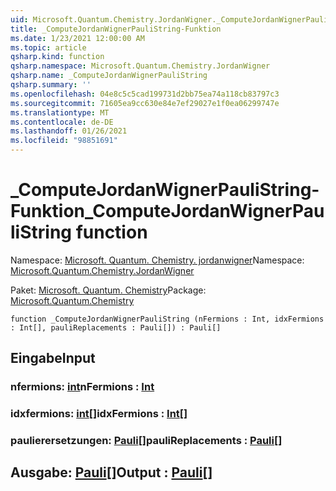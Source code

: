 ```yaml
---
uid: Microsoft.Quantum.Chemistry.JordanWigner._ComputeJordanWignerPauliString
title: _ComputeJordanWignerPauliString-Funktion
ms.date: 1/23/2021 12:00:00 AM
ms.topic: article
qsharp.kind: function
qsharp.namespace: Microsoft.Quantum.Chemistry.JordanWigner
qsharp.name: _ComputeJordanWignerPauliString
qsharp.summary: ''
ms.openlocfilehash: 04e8c5c5cad199731d2bb75ea74a118cb83797c3
ms.sourcegitcommit: 71605ea9cc630e84e7ef29027e1f0ea06299747e
ms.translationtype: MT
ms.contentlocale: de-DE
ms.lasthandoff: 01/26/2021
ms.locfileid: "98851691"
---
```

# <a name="_computejordanwignerpaulistring-function"></a><span data-ttu-id="76f69-102">_ComputeJordanWignerPauliString-Funktion</span><span class="sxs-lookup"><span data-stu-id="76f69-102">_ComputeJordanWignerPauliString function</span></span>

<span data-ttu-id="76f69-103">Namespace: [Microsoft. Quantum. Chemistry. jordanwigner](xref:Microsoft.Quantum.Chemistry.JordanWigner)</span><span class="sxs-lookup"><span data-stu-id="76f69-103">Namespace: [Microsoft.Quantum.Chemistry.JordanWigner](xref:Microsoft.Quantum.Chemistry.JordanWigner)</span></span>

<span data-ttu-id="76f69-104">Paket: [Microsoft. Quantum. Chemistry](https://nuget.org/packages/Microsoft.Quantum.Chemistry)</span><span class="sxs-lookup"><span data-stu-id="76f69-104">Package: [Microsoft.Quantum.Chemistry](https://nuget.org/packages/Microsoft.Quantum.Chemistry)</span></span>




```qsharp
function _ComputeJordanWignerPauliString (nFermions : Int, idxFermions : Int[], pauliReplacements : Pauli[]) : Pauli[]
```


## <a name="input"></a><span data-ttu-id="76f69-105">Eingabe</span><span class="sxs-lookup"><span data-stu-id="76f69-105">Input</span></span>

### <a name="nfermions--int"></a><span data-ttu-id="76f69-106">nfermions: [int](xref:microsoft.quantum.lang-ref.int)</span><span class="sxs-lookup"><span data-stu-id="76f69-106">nFermions : [Int](xref:microsoft.quantum.lang-ref.int)</span></span>




### <a name="idxfermions--int"></a><span data-ttu-id="76f69-107">idxfermions: [int](xref:microsoft.quantum.lang-ref.int)[]</span><span class="sxs-lookup"><span data-stu-id="76f69-107">idxFermions : [Int](xref:microsoft.quantum.lang-ref.int)[]</span></span>




### <a name="paulireplacements--pauli"></a><span data-ttu-id="76f69-108">paulierersetzungen: [Pauli](xref:microsoft.quantum.lang-ref.pauli)[]</span><span class="sxs-lookup"><span data-stu-id="76f69-108">pauliReplacements : [Pauli](xref:microsoft.quantum.lang-ref.pauli)[]</span></span>





## <a name="output--pauli"></a><span data-ttu-id="76f69-109">Ausgabe: [Pauli](xref:microsoft.quantum.lang-ref.pauli)[]</span><span class="sxs-lookup"><span data-stu-id="76f69-109">Output : [Pauli](xref:microsoft.quantum.lang-ref.pauli)[]</span></span>

